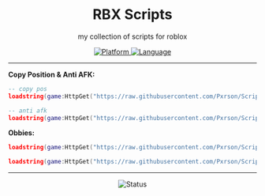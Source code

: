 <div align="center">

# RBX Scripts

my collection of scripts for roblox

<p align="center">
  <a href="https://www.roblox.com/">
    <img src="https://img.shields.io/badge/Platform-Roblox-00A2FF?style=for-the-badge&logo=roblox&logoColor=white&labelColor=1a1a1a" alt="Platform">
  </a>
  <a href="https://www.lua.org/">
    <img src="https://img.shields.io/badge/Language-Lua-2C2D72?style=for-the-badge&logo=lua&logoColor=white&labelColor=1a1a1a" alt="Language">
  </a>
</p>

</div>

---

**Copy Position & Anti AFK:**
```lua
-- copy pos
loadstring(game:HttpGet("https://raw.githubusercontent.com/Pxrson/Scripts/refs/heads/main/Main/antiAFK%20copyPOS/copy%20position.lua",true))()
```
```lua
-- anti afk
loadstring(game:HttpGet("https://raw.githubusercontent.com/Pxrson/Scripts/refs/heads/main/Main/antiAFK%20copyPOS/anti%20afk.lua",true))()
```
**Obbies:**
```lua
loadstring(game:HttpGet("https://raw.githubusercontent.com/Pxrson/Scripts/refs/heads/main/Main/Obbies/oMega%20Obby.lua",true))()
```
```lua
loadstring(game:HttpGet("https://raw.githubusercontent.com/Pxrson/Scripts/refs/heads/main/Main/Obbies/Wall%20Hop%20Obby.lua",true))()
```

---

<div align="center">

<p>
  <img src="https://img.shields.io/badge/Status-Active-00C851?style=for-the-badge&logoColor=white&labelColor=1a1a1a" alt="Status">

</p>

</div>
